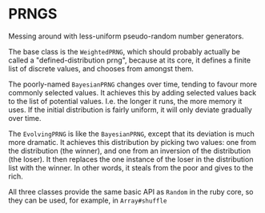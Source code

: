 PRNGS
=====

Messing around with less-uniform pseudo-random number generators.

The base class is the `WeightedPRNG`, which should probably actually be
called a "defined-distribution prng", because at its core, it defines a
finite list of discrete values, and chooses from amongst them.

The poorly-named `BayesianPRNG` changes over time, tending to favour more
commonly selected values.  It achieves this by adding selected values
back to the list of potential values.  I.e. the longer it runs, the more
memory it uses.  If the initial distribution is fairly uniform, it will
only deviate gradually over time.

The `EvolvingPRNG` is like the `BayesianPRNG`, except that its deviation
is much more dramatic.  It achieves this distribution by picking two
values: one from the distribution (the winner), and one from an inversion
of the distribution (the loser).  It then replaces the one instance of
the loser in the distribution list with the winner.  In other words, it
steals from the poor and gives to the rich.

All three classes provide the same basic API as `Random` in the ruby core,
so they can be used, for example, in `Array#shuffle`

